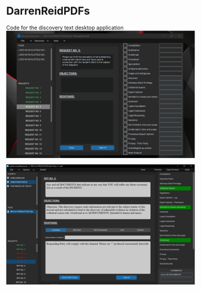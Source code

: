 # DarrenReidPDFs
Code for the discovery text desktop application
![Example Screenshot](./Capture.PNG)

![Example Screenshot](./img2.PNG)
